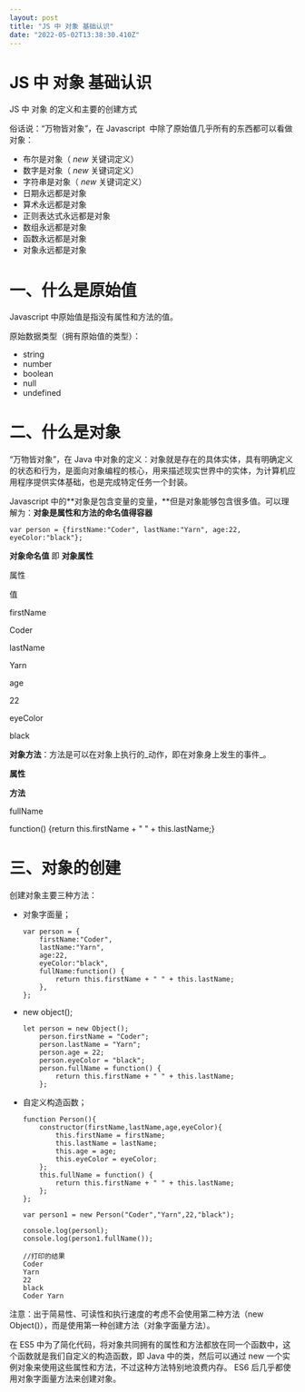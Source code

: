 ```yaml
---
layout: post
title: "JS 中 对象 基础认识"
date: "2022-05-02T13:38:30.410Z"
---
```

JS 中 对象 基础认识
============

JS 中 对象 的定义和主要的创建方式

俗话说：“万物皆对象”，在 Javascript  中除了原始值几乎所有的东西都可以看做对象：

*   布尔是对象（ _new_ 关键词定义）
*   数字是对象（ _new_ 关键词定义）
*   字符串是对象（ _new_ 关键词定义）
*   日期永远都是对象
*   算术永远都是对象
*   正则表达式永远都是对象
*   数组永远都是对象
*   函数永远都是对象
*   对象永远都是对象

一、什么是原始值
========

Javascript 中原始值是指没有属性和方法的值。

原始数据类型（拥有原始值的类型）：

*   string
*   number
*   boolean
*   null
*   undefined

二、什么是对象
=======

“万物皆对象”，在 Java 中对象的定义：对象就是存在的具体实体，具有明确定义的状态和行为，是面向对象编程的核心，用来描述现实世界中的实体，为计算机应用程序提供实体基础，也是完成特定任务一个封装。

Javascript 中的**对象是包含变量的变量，**但是对象能够包含很多值。可以理解为：**对象是属性和方法的命名值得容器** 

    var person = {firstName:"Coder", lastName:"Yarn", age:22, eyeColor:"black"};

**对象命名值** 即 **对象属性**

属性

值

firstName

Coder

lastName

Yarn

age

22

eyeColor

black

**对象方法**：方法是可以在对象上执行的_动作，即在对象身上发生的事件_。

**属性**

**方法**

fullName

function() {return this.firstName + " " + this.lastName;}

三、对象的创建
=======

创建对象主要三种方法：

*   对象字面量；
    
        var person = {
            firstName:"Coder", 
            lastName:"Yarn", 
            age:22, 
            eyeColor:"black",
            fullName:function() {
                return this.firstName + " " + this.lastName;
            },
        };
    
*   new object();
    
        let person = new Object();
            person.firstName = "Coder"; 
            person.lastName = "Yarn";
            person.age = 22; 
            person.eyeColor = "black";
            person.fullName = function() {
                return this.firstName + " " + this.lastName;
            };
    
*   自定义构造函数；
    
        function Person(){
            constructor(firstName,lastName,age,eyeColor){
                this.firstName = firstName;
                this.lastName = lastName;
                this.age = age;
                this.eyeColor = eyeColor;
            };
            this.fullName = function() {
                return this.firstName + " " + this.lastName;
            };
        };
        
        var person1 = new Person("Coder","Yarn",22,"black");
        
        console.log(personl);
        console.log(person1.fullName());
        
        //打印的结果
        Coder
        Yarn
        22
        black
        Coder Yarn
    

注意：出于简易性、可读性和执行速度的考虑不会使用第二种方法（new Object()），而是使用第一种创建方法（对象字面量方法）。

在 ES5 中为了简化代码，将对象共同拥有的属性和方法都放在同一个函数中，这个函数就是我们自定义的构造函数，即 Java 中的类，然后可以通过 new 一个实例对象来使用这些属性和方法，不过这种方法特别地浪费内存。 ES6 后几乎都使用对象字面量方法来创建对象。